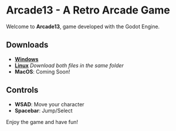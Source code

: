 # Arcade13 - A Retro Arcade Game

Welcome to **Arcade13**, game developed with the Godot Engine.


## Downloads

- **[Windows]((https://github.com/Unchanted/Arcade13-Godot/tree/main/Exports/Windows%20Export))**
- **[Linux](https://github.com/Unchanted/Arcade13-Godot/tree/main/Exports/Linux%20Export)** _Download both files in the same folder_
- **MacOS**: Coming Soon!


## Controls

- **WSAD**: Move your character
- **Spacebar**: Jump/Select


Enjoy the game and have fun!
